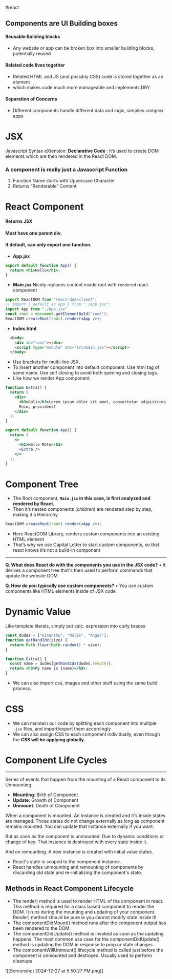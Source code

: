 #react 

## Components are UI Building boxes

####  Reusable Building blocks
- Any website or app can be broken box into smaller building blocks, potentially reused

#### Related code lives together
- Related HTML and JS (and possibly CSS) code is stored together as an element
- which makes code much more manageable and implements DRY

#### Separation of Concerns
- Different components handle different data and logic, simplies complex apps

# JSX

Javascript Syntax eXtension: **Declarative Code** : It’s used to create DOM elements which are then rendered in the React DOM.

### A component is really just a Javascript Function

1. Function Name starts with Uppercase Character
2. Returns “Renderable” Content

# React Component

#### Returns JSX
#### Must have one parent div.
#### If default, can only export one function.

- **App.jsx**
```jsx
export default function App() {
  return <h1>Hello</h1>;
}
```

- **Main.jsx** Nicely replaces content inside root with `rendered` react component
```jsx
import ReactDOM from "react-dom/client";
// import { default as App } from "./App.jsx";
import App from "./App.jsx"
const root = document.getElementById("root");
ReactDOM.createRoot(root).render(<App />);
```

- **Index.html**
```html
  <body>
    <div id="root"></div>
    <script type="module" src="src/main.jsx"></script>
  </body>
```

- Use brackets for multi-line JSX.
- To insert another component into default component. Use html tag of same name. Use self closing to avoid both opening and closing tags.
- Like how we render App component.

```jsx
function Extra() {
  return (
    <div>
      <h3>Goli</h3>Lorem ipsum dolor sit amet, consectetur adipisicing elit.
      Enim, provident?
    </div>
  );
}

export default function App() {
  return (
    <>
      <h1>Hello Moto</h1>
      <Extra />
    </>
  );
}
```

# Component Tree

- The Root component, **`Main.jsx` in this case, is first analyzed and rendered by React.**
- Then it’s nested components (*children*) are rendered step by step, making it a Hierarchy

```jsx
ReactDOM.createRoot(root).render(<App />);
```

- Here ReactDOM Library, renders custom components into an existing HTML element
- That’s why we use Capital Letter to start custom components, so that react knows it’s not a build-in component

---

**Q. What does React do with the components you use in the JSX code?** • It derives a component tree that's then used to perform commands that update the website DOM

**Q. How do you typically use custom components?** • You use custom components like HTML elements inside of JSX code

# Dynamic Value

Like template literals, simply put calc. expression into curly braces

```jsx
const dudes = ["Himanshu", "Malik", "Angel"];
function getRandIdx(size) {
  return Math.floor(Math.random() * size);
}

function Extra() {
  const name = dudes[getRandIdx(dudes.length)];
  return <h3>My name is {name}</h3>;
}
```

- We can also import css, images and other stuff using the same build process.

# CSS

- We can maintain our code by splitting each component into multiple `.jsx` files, and import/export them accordingly
- We can also assign CSS to each component individually, even though the **CSS will be applying globally.**

# Component Life Cycles
---
Series of events that happen from the mounting of a React component to its Unmounting.

- **Mounting**: Birth of Component
- **Update**: Growth of Component
- **Unmount**: Death of Component

When a component is mounted. An instance is created and it's inside states are managed. Those states do not change externally as long as component remains mounted. You can update that instance externally if you want.

But as soon as the component is unmounted. Due to dynamic conditions or change of key. That instance is destroyed with every state inside it.

And on remounting. A new instance is created with initial value states.

- React's state is scoped to the component instance.
- React handles unmounting and remounting of components by discarding old state and re-initializing the component's state.

## Methods in React Component Lifecycle

- ﻿﻿The render) method is used to render HTML of the component in react. This method is required for a class based component to render the DOM. It runs during the mounting and updating of your component. Render) method should be pure ie you cannot modify state inside it!
- ﻿﻿The componentDidMount() method runs after the component output has been rendered to the DOM.
- ﻿﻿The componentDidUpdate() method is invoked as soon as the updating happens. The most common use case for the componentDidUpdate() method is updating the DOM in response to prop or state changes.
- ﻿﻿The componentWillUnmount() lifecycle method is called just before the component is unmounted and destroyed. Usually used to perform cleanups

![[Screenshot 2024-12-27 at 5.50.27 PM.png]]

